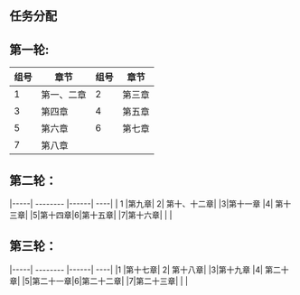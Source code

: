 ## 任务分配
## 第一轮:
|组号|章节|  组号| 章节|
|-----| -------- |------| ----|
| 1 |第一、二章|  2| 第三章|
|3|第四章 |4| 第五章|
|5|第六章|6|第七章|
|7|第八章| | |
## 第二轮：
|-----| -------- |------| ----|
| 1 |第九章|  2| 第十、十二章|
|3|第十一章 |4| 第十三章|
|5|第十四章|6|第十五章|
|7|第十六章| | |
## 第三轮：
|-----| -------- |------| ----|
|1 |第十七章|  2| 第十八章|
|3|第十九章 |4| 第二十章|
|5|第二十一章|6|第二十二章|
|7|第二十三章| | |
